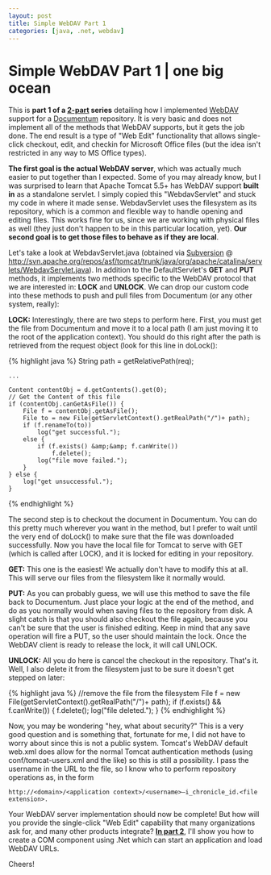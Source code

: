 ```yaml
---
layout: post
title: Simple WebDAV Part 1
categories: [java, .net, webdav]
---
```


# Simple WebDAV Part 1 | one big ocean

This is **part 1 of a [2-part][1] series** detailing how I implemented [WebDAV][2] support for a [Documentum][3] repository.  It is very basic and does not implement all of the methods that WebDAV supports, but it gets the job done.  The end result is a type of "Web Edit" functionality that allows single-click checkout, edit, and checkin for Microsoft Office files (but the idea isn't restricted in any way to MS Office types).

**The first goal is the actual WebDAV server**, which was actually much easier to put together than I expected.  Some of you may already know, but I was surprised to learn that Apache Tomcat 5.5+ has WebDAV support **built in** as a standalone servlet.  I simply copied this "WebdavServlet" and stuck my code in where it made sense.  WebdavServlet uses the filesystem as its repository, which is a common and flexible way to handle opening and editing files.  This works fine for us, since we are working with physical files as well (they just don't happen to be in this particular location, yet).  **Our second goal is to get those files to behave as if they are local**.

Let's take a look at WebdavServlet.java (obtained via [Subversion][4] @ http://svn.apache.org/repos/asf/tomcat/trunk/java/org/apache/catalina/servlets/WebdavServlet.java).  In addition to the DefaultServlet's **GET** and **PUT** methods, it implements two methods specific to the WebDAV protocol that we are interested in: **LOCK** and **UNLOCK**.  We can drop our custom code into these methods to push and pull files from Documentum (or any other system, really):

**LOCK:** Interestingly, there are two steps to perform here.  First, you must get the file from Documentum and move it to a local path (I am just moving it to the root of the application context).  You should do this right after the path is retrieved from the request object (look for this line in doLock():

{% highlight java %}
    String path = getRelativePath(req);
    
    ...
    
    Content contentObj = d.getContents().get(0);
    // Get the Content of this file
    if (contentObj.canGetAsFile()) {
    	File f = contentObj.getAsFile();
    	File to = new File(getServletContext().getRealPath("/")+ path);
    	if (f.renameTo(to))
    		log("get successful.");
    	else {
    		if (f.exists() &amp;&amp; f.canWrite())
    			f.delete();
    		log("file move failed.");
    	}
    } else {
    	log("get unsuccessful.");
    }
{% endhighlight %}

The second step is to checkout the document in Documentum.  You can do this pretty much wherever you want in the method, but I prefer to wait until the very end of doLock() to make sure that the file was downloaded successfully.  Now you have the local file for Tomcat to serve with GET (which is called after LOCK), and it is locked for editing in your repository.

**GET:** This one is the easiest!  We actually don't have to modify this at all.  This will serve our files from the filesystem like it normally would.

**PUT:** As you can probably guess, we will use this method to save the file back to Documentum.  Just place your logic at the end of the method, and do as you normally would when saving files to the repository from disk.  A slight catch is that you should also checkout the file again, because you can't be sure that the user is finished editing.  Keep in mind that any save operation will fire a PUT, so the user should maintain the lock.  Once the WebDAV client is ready to release the lock, it will call UNLOCK.

**UNLOCK:** All you do here is cancel the checkout in the repository.  That's it.  Well, I also delete it from the filesystem just to be sure it doesn't get stepped on later:

{% highlight java %}
	//remove the file from the filesystem
	File f = new File(getServletContext().getRealPath("/")+ path);
	if (f.exists() &amp;&amp; f.canWrite()) {
		f.delete();
		log("file deleted.");
	}
{% endhighlight %}

Now, you may be wondering "hey, what about security?"  This is a very good question and is something that, fortunate for me, I did not have to worry about since this is not a public system.  Tomcat's WebDAV default web.xml does allow for the normal Tomcat authentication methods (using conf/tomcat-users.xml and the like) so this is still a possibility.  I pass the username in the URL to the file, so I know who to perform repository operations as, in the form 

	http://<domain>/<application context>/<username>–i_chronicle_id.<file extension>.

Your WebDAV server implementation should now be complete!  But how will you provide the single-click "Web Edit" capability that many organizations ask for, and many other products integrate?  [**In part 2**][1], I'll show you how to create a COM component using .Net which can start an application and load WebDAV URLs.

Cheers!

 [1]: http://www.onebigocean.com/index.php/2009/10/simple-webdav-part-2/ "Simple WebDAV Part 2"
 [2]: http://www.webdav.org/
 [3]: http://www.emc.com/products/family/documentum-family.htm
 [4]: http://subversion.tigris.org/  